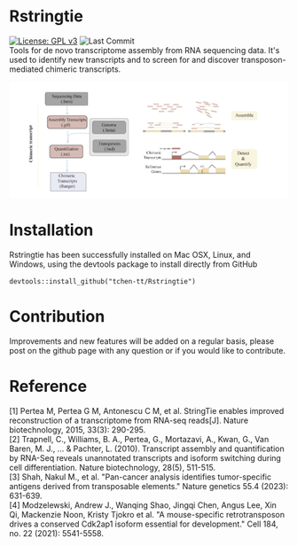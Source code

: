 # Rstringtie
[![License: GPL
v3](https://img.shields.io/badge/License-GPLv3-blue.svg)](https://www.gnu.org/licenses/gpl-3.0)
![Last Commit](https://badgen.net/github/last-commit/tchen-tt/Rstringtie/main)    
Tools for de novo transcriptome assembly from RNA sequencing data. It's used to identify new transcripts and to screen for and discover transposon-mediated chimeric transcripts.
 
![](./picture/chimeric.png)
# Installation
Rstringtie has been successfully installed on Mac OSX, Linux, and Windows, using the devtools package to install directly from GitHub

```
devtools::install_github("tchen-tt/Rstringtie")
```

# Contribution
Improvements and new features will be added on a regular basis, please post on the github page with any question or if you would like to contribute.


# Reference
\[1\] Pertea M, Pertea G M, Antonescu C M, et al. StringTie enables improved reconstruction of a transcriptome from RNA-seq reads[J]. Nature biotechnology, 2015, 33(3): 290-295.  
\[2\] Trapnell, C., Williams, B. A., Pertea, G., Mortazavi, A., Kwan, G., Van Baren, M. J., ... & Pachter, L. (2010). Transcript assembly and quantification by RNA-Seq reveals unannotated transcripts and isoform switching during cell differentiation. Nature biotechnology, 28(5), 511-515.  
\[3\] Shah, Nakul M., et al. "Pan-cancer analysis identifies tumor-specific antigens derived from transposable elements." Nature genetics 55.4 (2023): 631-639.  
\[4\] Modzelewski, Andrew J., Wanqing Shao, Jingqi Chen, Angus Lee, Xin Qi, Mackenzie Noon, Kristy Tjokro et al. "A mouse-specific retrotransposon drives a conserved Cdk2ap1 isoform essential for development." Cell 184, no. 22 (2021): 5541-5558. 